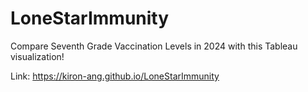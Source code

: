 # LoneStarImmunity
Compare Seventh Grade Vaccination Levels in 2024 with this Tableau visualization!

Link: https://kiron-ang.github.io/LoneStarImmunity
